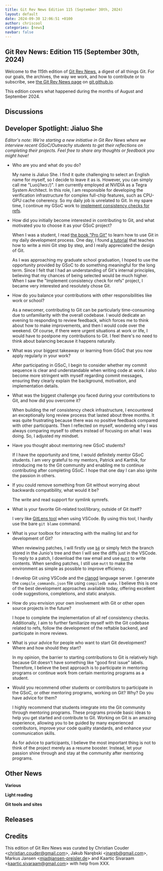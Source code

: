 ```yaml
---
title: Git Rev News Edition 115 (September 30th, 2024)
layout: default
date: 2024-09-30 12:06:51 +0100
author: chriscool
categories: [news]
navbar: false
---
```


## Git Rev News: Edition 115 (September 30th, 2024)

Welcome to the 115th edition of [Git Rev News](https://git.github.io/rev_news/rev_news/),
a digest of all things Git. For our goals, the archives, the way we work, and how to contribute or to
subscribe, see [the Git Rev News page](https://git.github.io/rev_news/rev_news/) on [git.github.io](http://git.github.io).

This edition covers what happened during the months of August and September 2024.

## Discussions

<!---
### General
-->

<!---
### Reviews
-->

<!---
### Support
-->

## Developer Spotlight: Jialuo She

_Editor's note: We're starting a new initiative in Git Rev News where
 we interview recent GSoC/Outreachy students to get their reflections
 on completing their projects. Feel free to share any thoughts or
 feedback you might have!_

* Who are you and what do you do?

  My name is Jialuo She. I find it quite challenging to select an English
  name for myself, so I decide to leave it as is. However, you can simply
  call me "Luo(/lwɔː/)". I am currently employed at NVIDIA as a Tegra
  System Architect. In this role, I am responsible for developing the
  verification infrastructure for complex full-chip features, such as
  CPU-GPU cache coherency. So my daily job is unrelated to Git. In my
  spare time, I continue my GSoC work to
  [implement consistency checks for refs](https://summerofcode.withgoogle.com/programs/2024/projects/ukm4PTEF).

* How did you initially become interested in contributing to Git,
  and what motivated you to choose it as your GSoC project?

  When I was a student, I read [the book "Pro Git"](https://git-scm.com/book/en/v2)
  to learn how to use Git in my daily development process. One day, I
  found [a tutorial](https://www.leshenko.net/p/ugit/) that teaches
  how to write a mini Git step by step, and I really appreciated the
  design of Git.

  As I was approaching my graduate school graduation, I hoped to use the
  opportunity provided by GSoC to do something meaningful for the long
  term. Since I felt that I had an understanding of Git's internal
  principles, believing that my chances of being selected would be much
  higher. When I saw the "Implement consistency check for refs" project,
  I became very interested and resolutely chose Git.

* How do you balance your contributions with other responsibilities
  like work or school?

  As a newcomer, contributing to Git can be particularly time-consuming
  due to unfamiliarity with the overall codebase. I would dedicate an
  evening to responding to review feedback, which forces me to think
  about how to make improvements, and then I would code over the weekend.
  Of course, if there were urgent situations at work or life, I would have
  to postpone my contributions to Git. I feel there's no need to think
  about balancing because it happens naturally.

* What was your biggest takeaway or learning from GSoC that you now
  apply regularly in your work?

  After participating in GSoC, I begin to consider whether my commit
  sequence is clear and understandable when writing code at work. I also
  become more stringent with myself regarding commit messages, ensuring
  they clearly explain the background, motivation, and implementation
  details.

* What was the biggest challenge you faced during your contributions
   to Git, and how did you overcome it?

  When building the ref consistency check infrastructure, I encountered
  an exceptionally long review process that lasted about three months.
  It was quite frustrating because there was no positive feedback compared
  with other participants. Then I reflected on myself, wondering why I
  was always comparing myself to others instead of focusing on what I was
  doing. So, I adjusted my mindset.

* Have you thought about mentoring new GSoC students?

  If I have the opportunity and time, I would definitely mentor GSoC
  students. I am very grateful to my mentors, Patrick and Karthik, for
  introducing me to the Git community and enabling me to continue
  contributing after completing GSoC. I hope that one day I can also
  ignite the passion in others.

* If you could remove something from Git without worrying about
  backwards compatibility, what would it be?

  The write and read support for symlink symrefs.

* What is your favorite Git-related tool/library, outside of Git
  itself?

  I very like [GitLens tool](https://gitlens.amod.io/) when using
  VSCode. By using this tool, I hardly use the bare `git blame` command.

* What is your toolbox for interacting with the mailing list and for
  development of Git?

  When reviewing patches, I will firstly use [`b4`](https://b4.docs.kernel.org/en/latest/)
  or simply fetch the branch stored in the Junio's tree and then I will
  see the diffs just in the VSCode. To reply to a patch, I download the
  raw email and use [`mutt`](http://www.mutt.org/) to write contents.
  When sending patches, I still use `mutt` to make the environment as
  simple as possible to improve efficiency.

  I develop Git using VSCode and the [clangd](https://clangd.llvm.org/)
  language server. I generate the `compile_commands.json` file using
  `compiledb make`. I believe this is one of the best development
  approaches available today, offering excellent code suggestions,
  completions, and static analysis.

* How do you envision your own involvement with Git or other open
  source projects in the future?

  I hope to complete the implementation of all ref consistency checks.
  Additionally, I aim to further familiarize myself with the Git codebase
  related to refs, follow the development of the reftable backend, and
  participate in more reviews.

* What is your advice for people who want to start Git development?
  Where and how should they start?

  In my opinion, the barrier to starting contributions to Git is relatively
  high because Git doesn't have something like "good first issue" labels.
  Therefore, I believe the best approach is to participate in mentoring
  programs or continue work from certain mentoring programs as a student.

* Would you recommend other students or contributors to participate in
  the GSoC, or other mentoring programs, working on Git? Why? Do you
  have advice for them?

  I highly recommend that students integrate into the Git community
  through mentoring programs. These programs provide basic ideas to help you
  get started and contribute to Git. Working on Git is an amazing experience,
  allowing you to be guided by many experienced contributors, improve your
  code quality standards, and enhance your communication skills.

  As for advice to participants, I believe the most important thing is not to
  think of the project merely as a resume booster. Instead, let your passion
  shine through and stay at the community after mentoring programs.


## Other News

__Various__


__Light reading__

<!---
__Easy watching__
-->

__Git tools and sites__


## Releases


## Credits

This edition of Git Rev News was curated by
Christian Couder &lt;<christian.couder@gmail.com>&gt;,
Jakub Narębski &lt;<jnareb@gmail.com>&gt;,
Markus Jansen &lt;<mja@jansen-preisler.de>&gt; and
Kaartic Sivaraam &lt;<kaartic.sivaraam@gmail.com>&gt;
with help from XXX.
